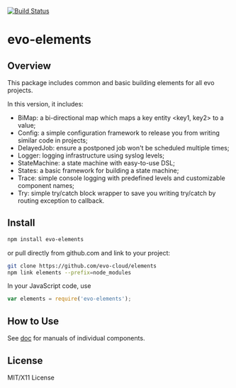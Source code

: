 [![Build Status](https://travis-ci.org/evo-cloud/elements.png?branch=master)](https://travis-ci.org/evo-cloud/elements)

# evo-elements

## Overview

This package includes common and basic building elements for all evo projects.

In this version, it includes:
- BiMap: a bi-directional map which maps a key entity <key1, key2> to a value;
- Config: a simple configuration framework to release you from writing similar code in projects;
- DelayedJob: ensure a postponed job won't be scheduled multiple times;
- Logger: logging infrastructure using syslog levels;
- StateMachine: a state machine with easy-to-use DSL;
- States: a basic framework for building a state machine;
- Trace: simple console logging with predefined levels and customizable component names;
- Try: simple try/catch block wrapper to save you writing try/catch by routing exception to callback.

## Install

```bash
npm install evo-elements
```

or pull directly from github.com and link to your project:

```bash
git clone https://github.com/evo-cloud/elements
npm link elements --prefix=node_modules
```

In your JavaScript code, use

```javascript
var elements = require('evo-elements');
```

## How to Use

See [doc](https://github.com/evo-cloud/elements/tree/master/doc) for manuals of individual components.

## License

MIT/X11 License
